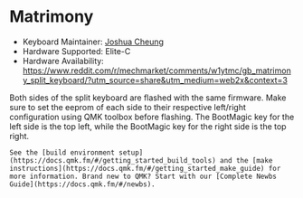 # Matrimony

* Keyboard Maintainer: [Joshua Cheung](https://github.com/hypanim)
* Hardware Supported: Elite-C
* Hardware Availability: https://www.reddit.com/r/mechmarket/comments/w1ytmc/gb_matrimony_split_keyboard/?utm_source=share&utm_medium=web2x&context=3

Both sides of the split keyboard are flashed with the same firmware. Make sure to set the eeprom of each side to their respective left/right configuration using QMK toolbox before flashing. The BootMagic key for the left side is the top left, while the BootMagic key for the right side is the top right. 
```
See the [build environment setup](https://docs.qmk.fm/#/getting_started_build_tools) and the [make instructions](https://docs.qmk.fm/#/getting_started_make_guide) for more information. Brand new to QMK? Start with our [Complete Newbs Guide](https://docs.qmk.fm/#/newbs).

